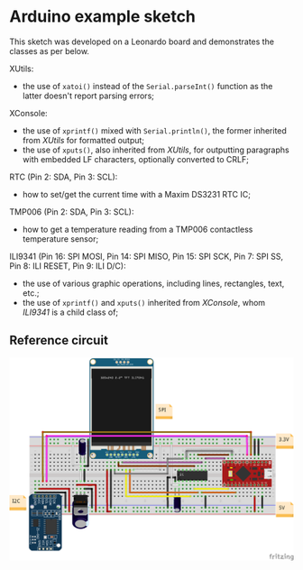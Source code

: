 # Arduino example sketch

This sketch was developed on a Leonardo board and demonstrates the classes as per below.

XUtils:
- the use of `xatoi()` instead of the `Serial.parseInt()` function as the latter doesn't report parsing errors;
  
XConsole:
- the use of `xprintf()` mixed with `Serial.println()`, the former inherited from *XUtils* for formatted output;
- the use of `xputs()`, also inherited from *XUtils*, for outputting paragraphs with embedded LF characters, optionally converted to CRLF;

RTC (Pin 2: SDA, Pin 3: SCL):
- how to set/get the current time with a Maxim DS3231 RTC IC;

TMP006 (Pin 2: SDA, Pin 3: SCL):
- how to get a temperature reading from a TMP006 contactless temperature sensor;

ILI9341 (Pin 16: SPI MOSI, Pin 14: SPI MISO, Pin 15: SPI SCK, Pin 7: SPI SS, Pin 8: ILI RESET, Pin 9: ILI D/C):
- the use of various graphic operations, including lines, rectangles, text, etc.;
- the use of `xprintf()` and `xputs()` inherited from *XConsole*, whom *ILI9341* is a child class of;

## Reference circuit

![Reference circuit](console_bb.png)
